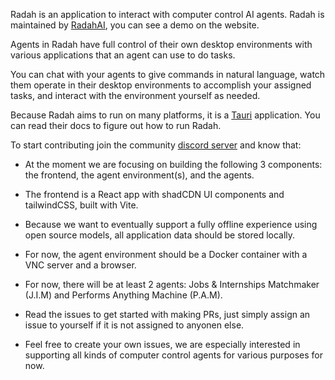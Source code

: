 Radah is an application to interact with computer control AI agents. Radah is maintained by [RadahAI](https://radah.ai), you can see a demo on the website.

Agents in Radah have full control of their own desktop environments with various applications that an agent can use to do tasks.

You can chat with your agents to give commands in natural language, watch them operate in their desktop environments to accomplish your assigned tasks, and interact with the environment yourself as needed.

Because Radah aims to run on many platforms, it is a [Tauri](https://tauri.app/) application. You can read their docs to figure out how to run Radah.

To start contributing join the community [discord server](https://discord.gg/JyhGGfsqHj) and know that:

* At the moment we are focusing on building the following 3 components: the frontend, the agent environment(s), and the agents.

* The frontend is a React app with shadCDN UI components and tailwindCSS, built with Vite.

* Because we want to eventually support a fully offline experience using open source models, all application data should be stored locally.

* For now, the agent environment should be a Docker container with a VNC server and a browser.

* For now, there will be at least 2 agents: Jobs & Internships Matchmaker (J.I.M) and Performs Anything Machine (P.A.M).

 * Read the issues to get started with making PRs, just simply assign an issue to yourself if it is not assigned to anyonen else.
  
 * Feel free to create your own issues, we are especially interested in supporting all kinds of computer control agents for various purposes for now.
